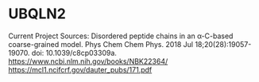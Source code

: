 # UBQLN2
Current Project
Sources:
Disordered peptide chains in an α-C-based coarse-grained model. Phys Chem Chem Phys. 2018 Jul 18;20(28):19057-19070. doi: 10.1039/c8cp03309a.
https://www.ncbi.nlm.nih.gov/books/NBK22364/
https://mcl1.ncifcrf.gov/dauter_pubs/171.pdf
